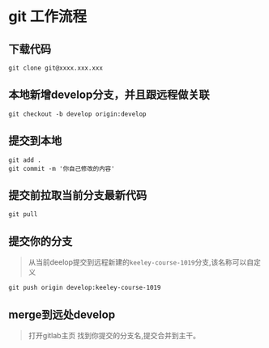 # git 工作流程

## 下载代码

```
git clone git@xxxx.xxx.xxx
```

## 本地新增develop分支，并且跟远程做关联
```
git checkout -b develop origin:develop
```

## 提交到本地

```
git add .
git commit -m '你自己修改的内容'
```

## 提交前拉取当前分支最新代码

```
git pull
```

## 提交你的分支
> 从当前deelop提交到远程新建的`keeley-course-1019`分支,该名称可以自定义

```
git push origin develop:keeley-course-1019
```

## merge到远处develop

> 打开gitlab主页 找到你提交的分支名,提交合并到主干。
